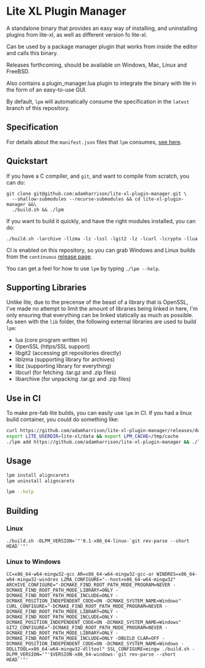 # Lite XL Plugin Manager

A standalone binary that provides an easy way of installing, and uninstalling
plugins from lite-xl, as well as different version fo lite-xl.

Can be used by a package manager plugin that works from inside the editor 
and calls this binary.

Releases forthcoming, should be available on Windows, Mac, Linux and FreeBSD.

Also contains a plugin_manager.lua plugin to integrate the binary with lite in
the form of an easy-to-use GUI.

By default, `lpm` will automatically consume the specification in the `latest`
branch of this repository.

## Specification

For details about the `manifest.json` files that `lpm` consumes, 
[see here](SPEC.md).

## Quickstart

If you have a C compiler, and `git`, and want to compile from scratch, 
you can do:

```
git clone git@github.com:adamharrison/lite-xl-plugin-manager.git \
  --shallow-submodules --recurse-submodules && cd lite-xl-plugin-manager &&\
  ./build.sh && ./lpm
````

If you want to build it quickly, and have the right modules installed, you can
do:

```
./build.sh -larchive -llzma -lz -lssl -lgit2 -lz -lcurl -lcrypto -llua
```

CI is enabled on this repository, so you can grab Windows and Linux builds from the 
`continuous` [release page](https://github.com/adamharrison/lite-xl-plugin-manager/releases/tag/continuous).

You can get a feel for how to use `lpm` by typing `./lpm --help`.

## Supporting Libraries

Unlike lite, due to the precense of the beast of a library that is OpenSSL, 
I've made no attempt to limit the amount of libraries being linked in here, 
I'm only ensuring that everything can be linked statically as much as possible.
As seen with the `lib` folder, the following external libraries are used to 
build `lpm`:

* lua (core program written in)
* OpenSSL (https/SSL support)
* libgit2 (accessing git repositories directly)
* liblzma (supporting library for archives)
* libz (supporting library for everything)
* libcurl (for fetching .tar.gz and .zip files)
* libarchive (for unpacking .tar.gz and .zip files)

## Use in CI

To make pre-fab lite builds, you can easily use `lpm` in CI. If you had a linux build container, you could do something like:

```sh
curl https://github.com/adamharrison/lite-xl-plugin-manager/releases/download/v0.1/lpm.x86_64-linux > lpm
export LITE_USERDIR=lite-xl/data && export LPM_CACHE=/tmp/cache
./lpm add https://github.com/adamharrison/lite-xl-plugin-manager && ./lpm install plugin_manager lsp
```

## Usage

```sh
lpm install aligncarets
lpm uninstall aligncarets
```

```sh
lpm --help
```

## Building

### Linux

```
./build.sh -DLPM_VERSION='"'0.1-x86_64-linux-`git rev-parse --short HEAD`'"'
```

### Linux to Windows

```
CC=x86_64-w64-mingw32-gcc AR=x86_64-w64-mingw32-gcc-ar WINDRES=x86_64-w64-mingw32-windres LZMA_CONFIGURE="--host=x86_64-w64-mingw32" ARCHIVE_CONFIGURE="-DCMAKE_FIND_ROOT_PATH_MODE_PROGRAM=NEVER -DCMAKE_FIND_ROOT_PATH_MODE_LIBRARY=ONLY -DCMAKE_FIND_ROOT_PATH_MODE_INCLUDE=ONLY -DCMAKE_POSITION_INDEPENDENT_CODE=ON -DCMAKE_SYSTEM_NAME=Windows" CURL_CONFIGURE="-DCMAKE_FIND_ROOT_PATH_MODE_PROGRAM=NEVER -DCMAKE_FIND_ROOT_PATH_MODE_LIBRARY=ONLY -DCMAKE_FIND_ROOT_PATH_MODE_INCLUDE=ONLY -DCMAKE_POSITION_INDEPENDENT_CODE=ON -DCMAKE_SYSTEM_NAME=Windows" GIT2_CONFIGURE="-DCMAKE_FIND_ROOT_PATH_MODE_PROGRAM=NEVER -DCMAKE_FIND_ROOT_PATH_MODE_LIBRARY=ONLY -DCMAKE_FIND_ROOT_PATH_MODE_INCLUDE=ONLY -DBUILD_CLAR=OFF -DCMAKE_POSITION_INDEPENDENT_CODE=ON -DCMAKE_SYSTEM_NAME=Windows -DDLLTOOL=x86_64-w64-mingw32-dlltool" SSL_CONFIGURE=mingw ./build.sh -DLPM_VERSION='"'$VERSION-x86_64-windows-`git rev-parse --short HEAD`'"'
```

